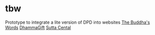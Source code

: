 # tbw
Prototype to integrate a lite version of DPD into websites
[The Buddha's Words](https://thebuddhaswords.net/home/index.html)
[DhammaGift](https://find.dhamma.gift/)
[Sutta Cental](https://suttacentral.net/ )